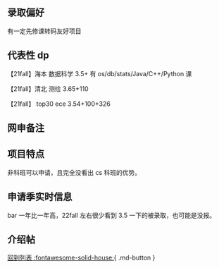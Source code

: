 ## 录取偏好

有一定先修课转码友好项目

## 代表性 dp

【21fall】海本 数据科学 3.5+ 有 os/db/stats/Java/C++/Python 课

【21fall】清北 测绘 3.65+110

【21fall】 top30 ece 3.54+100+326

## 网申备注

## 项目特点

非科班可以申请，且完全没看出 cs 科班的优势。

## 申请季实时信息

bar 一年比一年高，22fall 左右很少看到 3.5 一下的被录取，也可能是没报。

## 介绍帖

[回到列表 :fontawesome-solid-house:](grade.md){ .md-button }
